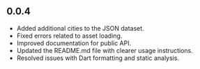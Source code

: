 ## 0.0.4
- Added additional cities to the JSON dataset.
- Fixed errors related to asset loading.
- Improved documentation for public API.
- Updated the README.md file with clearer usage instructions.
- Resolved issues with Dart formatting and static analysis.

